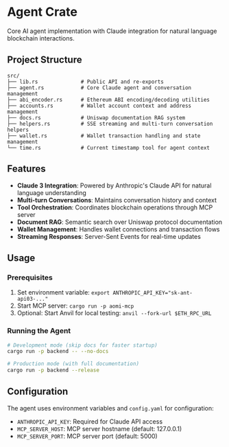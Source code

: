 # Agent Crate

Core AI agent implementation with Claude integration for natural language blockchain interactions.

## Project Structure

```
src/
├── lib.rs              # Public API and re-exports
├── agent.rs            # Core Claude agent and conversation management
├── abi_encoder.rs      # Ethereum ABI encoding/decoding utilities
├── accounts.rs         # Wallet account context and address management
├── docs.rs             # Uniswap documentation RAG system
├── helpers.rs          # SSE streaming and multi-turn conversation helpers
├── wallet.rs           # Wallet transaction handling and state management
└── time.rs             # Current timestamp tool for agent context
```

## Features

- **Claude 3 Integration**: Powered by Anthropic's Claude API for natural language understanding
- **Multi-turn Conversations**: Maintains conversation history and context
- **Tool Orchestration**: Coordinates blockchain operations through MCP server
- **Document RAG**: Semantic search over Uniswap protocol documentation
- **Wallet Management**: Handles wallet connections and transaction flows
- **Streaming Responses**: Server-Sent Events for real-time updates

## Usage

### Prerequisites
1. Set environment variable: `export ANTHROPIC_API_KEY="sk-ant-api03-..."`
2. Start MCP server: `cargo run -p aomi-mcp`
3. Optional: Start Anvil for local testing: `anvil --fork-url $ETH_RPC_URL`

### Running the Agent

```bash
# Development mode (skip docs for faster startup)
cargo run -p backend -- --no-docs

# Production mode (with full documentation)
cargo run -p backend --release
```

## Configuration

The agent uses environment variables and `config.yaml` for configuration:

- `ANTHROPIC_API_KEY`: Required for Claude API access
- `MCP_SERVER_HOST`: MCP server hostname (default: 127.0.0.1)
- `MCP_SERVER_PORT`: MCP server port (default: 5000)
